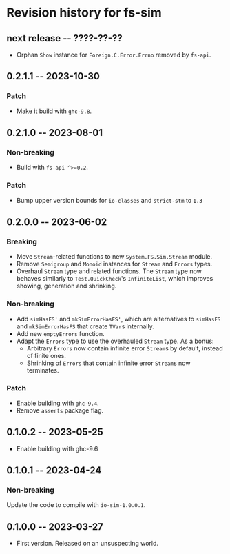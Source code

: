 # Revision history for fs-sim

## next release -- ????-??-??

* Orphan `Show` instance for `Foreign.C.Error.Errno` removed by `fs-api`.

## 0.2.1.1 -- 2023-10-30

### Patch

* Make it build with `ghc-9.8`.

## 0.2.1.0 -- 2023-08-01

### Non-breaking

* Build with `fs-api ^>=0.2`.

### Patch

* Bump upper version bounds for `io-classes` and `strict-stm` to `1.3`

## 0.2.0.0 -- 2023-06-02

### Breaking

* Move `Stream`-related functions to new `System.FS.Sim.Stream` module.
* Remove `Semigroup` and `Monoid` instances for `Stream` and `Errors` types.
* Overhaul `Stream` type and related functions. The `Stream` type now behaves
  similarly to `Test.QuickCheck`'s `InfiniteList`, which improves showing,
  generation and shrinking.

### Non-breaking

* Add `simHasFS'` and `mkSimErrorHasFS'`, which are alternatives to `simHasFS`
  and `mkSimErrorHasFS` that create `TVar`s internally.
* Add new `emptyErrors` function.
* Adapt the `Errors` type to use the overhauled `Stream` type. As a bonus:
  * Arbitrary `Errors` now contain infinite error `Stream`s by default, instead
    of finite ones.
  * Shrinking of `Errors` that contain infinite error `Stream`s now terminates.

### Patch

* Enable building with `ghc-9.4`.
* Remove `asserts` package flag.

## 0.1.0.2 -- 2023-05-25

* Enable building with ghc-9.6

## 0.1.0.1 -- 2023-04-24

### Non-breaking

Update the code to compile with `io-sim-1.0.0.1`.

## 0.1.0.0 -- 2023-03-27

* First version. Released on an unsuspecting world.
